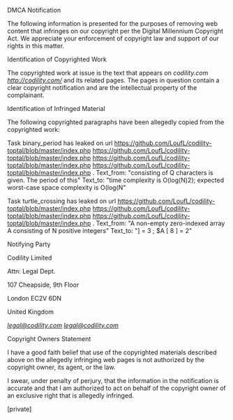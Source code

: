 DMCA Notification

The following information is presented for the purposes of removing web
content that infringes on our copyright per the Digital Millennium
Copyright Act. We appreciate your enforcement of copyright law and support
of our rights in this matter.

Identification of Copyrighted Work

The copyrighted work at issue is the text that appears on *codility.com
<http://codility.com/>* and its related pages. The pages in question
contain a clear copyright notification and are the intellectual property of
the complainant.

Identification of Infringed Material

The following copyrighted paragraphs have been allegedly copied from the
copyrighted work:

Task binary_period has leaked on url
https://github.com/LoufL/codility-toptal/blob/master/index.php
<https://github.com/LoufL/codility-toptal/blob/master/index.php>
<https://github.com/LoufL/codility-toptal/blob/master/index.php>
<https://github.com/LoufL/codility-toptal/blob/master/index.php> .
Text_from: "consisting of Q characters is given. The period of this"
Text_to: "time complexity is O(log(N)2); expected worst-case space
complexity is O(log(N"

Task turtle_crossing has leaked on url
https://github.com/LoufL/codility-toptal/blob/master/index.php
<https://github.com/LoufL/codility-toptal/blob/master/index.php>
<https://github.com/LoufL/codility-toptal/blob/master/index.php> .
Text_from: "A non-empty zero-indexed array A consisting of N positive
integers"
Text_to: "] = 3 ; $A [ 8 ] = 2"

Notifying Party

Codility Limited

Attn: Legal Dept.

107 Cheapside, 9th Floor

London EC2V 6DN

United Kingdom

*legal@codility.com <legal@codility.com>*

Copyright Owners Statement

I have a good faith belief that use of the copyrighted materials described
above on the allegedly infringing web pages is not authorized by the
copyright owner, its agent, or the law.

I swear, under penalty of perjury, that the information in the notification
is accurate and that I am authorized to act on behalf of the copyright
owner of an exclusive right that is allegedly infringed.

[private]
